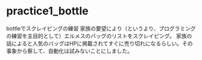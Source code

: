 # practice1_bottle
bottleでスクレイピングの練習
家族の要望により（というより、プログラミングの練習を主目的として）エルメスのバッグのリストをスクレイピング。
家族の話によると人気のバッグはHPに掲載されてすぐに売り切れになるらしい。その事象から察して、自動化は試みないことにしました。
